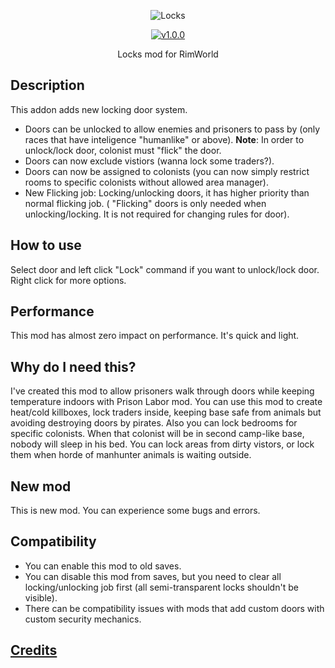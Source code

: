<p align="center">
    <img src="https://raw.githubusercontent.com/Aviuz/Locks/master/Logo.png" alt="Locks" />
</p>
<p align="center">
  <a href="https://github.com/Aviuz/Locks/releases">
    <img src="https://img.shields.io/badge/version-1.0.0-blue.svg?style=flat" alt="v1.0.0" />
  </a>
</p>

<p align="center">
  Locks mod for RimWorld
</p>

## Description
This addon adds new locking door system.
- Doors can be unlocked to allow enemies and prisoners to pass by (only races that have inteligence "humanlike" or above).
**Note**: In order to unlock/lock door, colonist must "flick" the door.
- Doors can now exclude vistiors (wanna lock some traders?).
- Doors can now be assigned to colonists (you can now simply restrict rooms to specific colonists without allowed area manager).
- New Flicking job: Locking/unlocking doors, it has higher priority than normal flicking job. ( "Flicking" doors is only needed when unlocking/locking. It is not required for changing rules for door).

## How to use
Select door and left click "Lock" command if you want to unlock/lock door. Right click for more options.

## Performance
This mod has almost zero impact on performance. It's quick and light.

## Why do I need this?
I've created this mod to allow prisoners walk through doors while keeping temperature indoors with Prison Labor mod.
You can use this mod to create heat/cold killboxes, lock traders inside, keeping base safe from animals but avoiding destroying doors by pirates.
Also you can lock bedrooms for specific colonists. When that colonist will be in second camp-like base, nobody will sleep in his bed.
You can lock areas from dirty vistors, or lock them when horde of manhunter animals is waiting outside.

## New mod
This is new mod. You can experience some bugs and errors.

## Compatibility
* You can enable this mod to old saves.
* You can disable this mod from saves, but you need to clear all locking/unlocking job first (all semi-transparent locks shouldn't be visible).
* There can be compatibility issues with mods that add custom doors with custom security mechanics.

## [Credits](credits.md)
